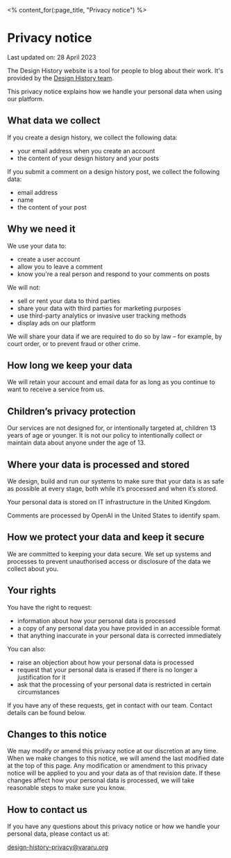 <% content_for(:page_title, "Privacy notice") %>

# Privacy notice

Last updated on: 28 April 2023

The Design History website is a tool for people to blog about their work. It's
provided by the [Design History team](https://github.com/design-history/).

This privacy notice explains how we handle your personal data when using our
platform.

## What data we collect

If you create a design history, we collect the following data:

- your email address when you create an account
- the content of your design history and your posts

If you submit a comment on a design history post, we collect the following
data:

- email address
- name
- the content of your post

## Why we need it

We use your data to:

- create a user account
- allow you to leave a comment
- know you're a real person and respond to your comments on posts

We will not:

- sell or rent your data to third parties
- share your data with third parties for marketing purposes
- use third-party analytics or invasive user tracking methods
- display ads on our platform

We will share your data if we are required to do so by law – for example, by
court order, or to prevent fraud or other crime.

## How long we keep your data

We will retain your account and email data for as long as you continue to want
to receive a service from us.

## Children’s privacy protection

Our services are not designed for, or intentionally targeted at, children 13
years of age or younger. It is not our policy to intentionally collect or
maintain data about anyone under the age of 13.

## Where your data is processed and stored

We design, build and run our systems to make sure that your data is as safe as
possible at every stage, both while it’s processed and when it’s stored.

Your personal data is stored on IT infrastructure in the United Kingdom.

Comments are processed by OpenAI in the United States to identify spam.

## How we protect your data and keep it secure

We are committed to keeping your data secure. We set up systems and processes
to prevent unauthorised access or disclosure of the data we collect about you.

## Your rights

You have the right to request:

- information about how your personal data is processed
- a copy of any personal data you have provided in an accessible format
- that anything inaccurate in your personal data is corrected immediately

You can also:

- raise an objection about how your personal data is processed
- request that your personal data is erased if there is no longer a
  justification for it
- ask that the processing of your personal data is restricted in certain
  circumstances

If you have any of these requests, get in contact with our team. Contact
details can be found below.

## Changes to this notice

We may modify or amend this privacy notice at our discretion at any time. When
we make changes to this notice, we will amend the last modified date at the top
of this page. Any modification or amendment to this privacy notice will be
applied to you and your data as of that revision date. If these changes affect
how your personal data is processed, we will take reasonable steps to make sure
you know.

## How to contact us

If you have any questions about this privacy notice or how we handle your
personal data, please contact us at:

[design-history-privacy@vararu.org](mailto:design-history-privacy@vararu.org)
